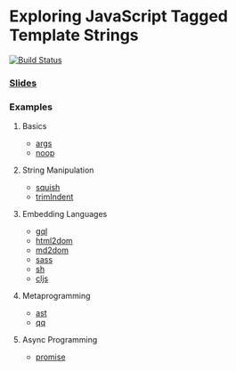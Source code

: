 # Exploring JavaScript Tagged Template Strings

[![Build Status](https://travis-ci.com/hachibu/exploring-javascript-tagged-template-strings.svg?branch=master)](https://travis-ci.com/hachibu/exploring-javascript-tagged-template-strings)

### [Slides](https://hachibu.github.io/exploring-javascript-tagged-template-strings/slides/index.html)

### Examples

1. Basics
   - [args](/src/examples/1-basics/args.js)
   - [noop](/src/examples/1-basics/noop.js)

2. String Manipulation
   - [squish](/src/examples/2-string-manipulation/squish.js)
   - [trimIndent](/src/examples/2-string-manipulation/trim-indent.js)

3. Embedding Languages
   - [gql](/src/examples/3-embedding-languages/gql.js)
   - [html2dom](/src/examples/3-embedding-languages/html2dom.js)
   - [md2dom](/src/examples/3-embedding-languages/md2dom.js)
   - [sass](/src/examples/3-embedding-languages/sass.js)
   - [sh](/src/examples/3-embedding-languages/sh.js)
   - [cljs](/src/examples/3-embedding-languages/cljs.js)

4. Metaprogramming
   - [ast](/src/examples/4-metaprogramming/ast.js)
   - [qq](/src/examples/4-metaprogramming/qq.js)

5. Async Programming
   - [promise](/src/examples/5-async-programming/promise.js)
